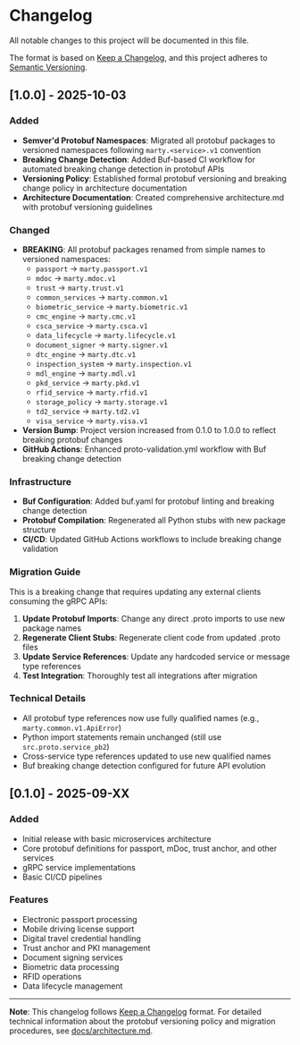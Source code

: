 # Changelog

All notable changes to this project will be documented in this file.

The format is based on [Keep a Changelog](https://keepachangelog.com/en/1.0.0/),
and this project adheres to [Semantic Versioning](https://semver.org/spec/v2.0.0.html).

## [1.0.0] - 2025-10-03

### Added
- **Semver'd Protobuf Namespaces**: Migrated all protobuf packages to versioned namespaces following `marty.<service>.v1` convention
- **Breaking Change Detection**: Added Buf-based CI workflow for automated breaking change detection in protobuf APIs
- **Versioning Policy**: Established formal protobuf versioning and breaking change policy in architecture documentation
- **Architecture Documentation**: Created comprehensive architecture.md with protobuf versioning guidelines

### Changed
- **BREAKING**: All protobuf packages renamed from simple names to versioned namespaces:
  - `passport` → `marty.passport.v1`
  - `mdoc` → `marty.mdoc.v1`  
  - `trust` → `marty.trust.v1`
  - `common_services` → `marty.common.v1`
  - `biometric_service` → `marty.biometric.v1`
  - `cmc_engine` → `marty.cmc.v1`
  - `csca_service` → `marty.csca.v1`
  - `data_lifecycle` → `marty.lifecycle.v1`
  - `document_signer` → `marty.signer.v1`
  - `dtc_engine` → `marty.dtc.v1`
  - `inspection_system` → `marty.inspection.v1`
  - `mdl_engine` → `marty.mdl.v1`
  - `pkd_service` → `marty.pkd.v1`
  - `rfid_service` → `marty.rfid.v1`
  - `storage_policy` → `marty.storage.v1`
  - `td2_service` → `marty.td2.v1`
  - `visa_service` → `marty.visa.v1`
- **Version Bump**: Project version increased from 0.1.0 to 1.0.0 to reflect breaking protobuf changes
- **GitHub Actions**: Enhanced proto-validation.yml workflow with Buf breaking change detection

### Infrastructure
- **Buf Configuration**: Added buf.yaml for protobuf linting and breaking change detection
- **Protobuf Compilation**: Regenerated all Python stubs with new package structure
- **CI/CD**: Updated GitHub Actions workflows to include breaking change validation

### Migration Guide

This is a breaking change that requires updating any external clients consuming the gRPC APIs:

1. **Update Protobuf Imports**: Change any direct .proto imports to use new package names
2. **Regenerate Client Stubs**: Regenerate client code from updated .proto files
3. **Update Service References**: Update any hardcoded service or message type references
4. **Test Integration**: Thoroughly test all integrations after migration

### Technical Details

- All protobuf type references now use fully qualified names (e.g., `marty.common.v1.ApiError`)
- Python import statements remain unchanged (still use `src.proto.service_pb2`)
- Cross-service type references updated to use new qualified names
- Buf breaking change detection configured for future API evolution

## [0.1.0] - 2025-09-XX

### Added
- Initial release with basic microservices architecture
- Core protobuf definitions for passport, mDoc, trust anchor, and other services
- gRPC service implementations
- Basic CI/CD pipelines

### Features
- Electronic passport processing
- Mobile driving license support
- Digital travel credential handling
- Trust anchor and PKI management
- Document signing services
- Biometric data processing
- RFID operations
- Data lifecycle management

---

**Note**: This changelog follows [Keep a Changelog](https://keepachangelog.com/en/1.0.0/) format. For detailed technical information about the protobuf versioning policy and migration procedures, see [docs/architecture.md](docs/architecture.md).